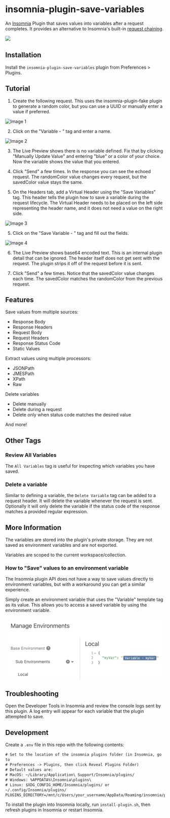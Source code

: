# insomnia-plugin-save-variables

An [Insomnia](https://insomnia.rest) Plugin that saves values into variables
after a request completes. It provides an alternative to Insomnia's built-in
[request chaining](https://support.insomnia.rest/article/175-chaining-requests).

<img src="./images/comparison.excalidraw.png" width="500">

## Installation

Install the `insomnia-plugin-save-variables` plugin from Preferences > Plugins.

## Tutorial

1. Create the following request. This uses the insomnia-plugin-fake plugin to generate a random color, but you can use a UUID or manually enter a value if preferred.

![Image 1](/images/image-1.png)

2. Click on the "Variable - " tag and enter a name.

![Image 2](/images/image-2.png)

3. The Live Preview shows there is no variable defined. Fix that by clicking "Manually Update Value"
and entering "blue" or a color of your choice. Now the variable shows the value that
you entered.

4. Click "Send" a few times. In the response you can see the echoed request. The randomColor
value changes every request, but the savedColor value stays the same.

5. On the Headers tab, add a Virtual Header using the "Save Variables" tag. This header
tells the plugin how to save a variable during the request lifecycle. The Virtual Header
needs to be placed on the left side representing the header name, and it does not need
a value on the right side.

![Image 3](/images/image-3.png)

5. Click on the "Save Variable - " tag and fill out the fields.

![Image 4](/images/image-4.png)

6. The Live Preview shows base64 encoded text. This is an internal plugin detail that 
can be ignored. The header itself does not get sent with the request.
The plugin strips it off of the request before it is sent.

7. Click "Send" a few times. Notice that the savedColor value changes each time. The
savedColor matches the randomColor from the previous request.

## Features

Save values from multiple sources:
- Response Body
- Response Headers
- Request Body
- Request Headers
- Response Status Code
- Static Values

Extract values using multiple processors:
- JSONPath
- JMESPath
- XPath
- Raw

Delete variables
- Delete manually
- Delete during a request
- Delete only when status code matches the desired value

And more!

## Other Tags
### Review All Variables
The `All Variables` tag is useful for inspecting which variables you have saved.

### Delete a variable
Similar to defining a variable, the `Delete Variable` tag can be added to a request
header. It will delete the variable whenever the request is sent. Optionally it will
only delete the variable if the status code of the response matches a provided
regular expression.

## More Information
The variables are stored into the plugin's private storage. They are not saved as 
environment variables and are not exported.

Variables are scoped to the current workspace/collection.

### How to "Save" values to an environment variable

The Insomnia plugin API does not have a way to save values directly to environment variables,
but with a workaround you can get a similar experience.

Simply create an environment variable that uses the "Variable" template tag as its value.
This allows you to access a saved variable by using the environment variable.

![Environment Variables](images/env-var.png)

## Troubleshooting
Open the Developer Tools in Insomnia and review the console logs sent by this plugin.
A log entry will appear for each variable that the plugin attempted to save.

## Development

Create a `.env` file in this repo with the following contents:
```
# Set to the location of the insomnia plugins folder (in Insomnia, go to
# Preferences -> Plugins, then click Reveal Plugins Folder)
# Default values are:
# MacOS: ~/Library/Application\ Support/Insomnia/plugins/
# Windows: %APPDATA%\Insomnia\plugins\
# Linux: $XDG_CONFIG_HOME/Insomnia/plugins/ or ~/.config/Insomnia/plugins/
PLUGINS_DIRECTORY=/mnt/c/Users/your_username/AppData/Roaming/insomnia/plugins
```

To install the plugin into Insomnia locally, run `install-plugin.sh`, then
refresh plugins in Insomnia or restart Insomnia.
